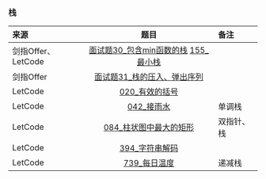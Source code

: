 ### 栈
来源|题目|备注
:---|:---:|:---|
剑指Offer、LetCode|[面试题30_包含min函数的栈](JianZhiOffer/面试题30_包含min函数的栈.py) [155_最小栈](Leetcode/155_最小栈.py)||
剑指Offer|[面试题31_栈的压入、弹出序列](JianZhiOffer/面试题31_栈的压入、弹出序列.py)||
LetCode|[020_有效的括号](Leetcode/020_有效的括号.py)||
LetCode|[042_接雨水](Leetcode/042_接雨水.py)|单调栈|
LetCode|[084_柱状图中最大的矩形](Leetcode/084_柱状图中最大的矩形.py)|双指针、栈|
LetCode|[394_字符串解码](Leetcode/394_字符串解码.py)||
LetCode|[739_每日温度](Leetcode/739_每日温度.py)|递减栈|



